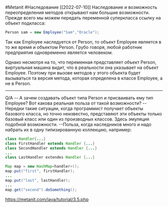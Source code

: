 #Metanit #Наследование
[[2022-07-10]]
Наследование и возможность переопределения методов открывают нам большие возможности. Прежде всего мы можем передать переменной суперкласса ссылку на объект подкласса:

```java 
Person sam = new Employee("Sam","Oracle");
```

Так как Employee наследуется от Person, то объект Employee является в то же время и объектом Person. Грубо говоря, любой работник предприятия одновременно является человеком.

Однако несмотря на то, что переменная представляет объект Person, виртуальная машина видит, что в реальности она указывает на объект Employee. Поэтому при вызове методов у этого объекта будет вызываться та версия метода, которая определена в классе Employee, а не в Person.
___
Q/A
-- А зачем создавать объект типа Person и присваивать ему тип Employee? Вот какова реальная польза от такой возможности?
-- Нередки такие ситуации, когда программист получает объекты базового класса, но точно неизвестно, представяют эти объекты только базовый класс или один из производных классов. Здесь эмуляция подобной возможности.
--Польза, когда наследников много и надо набрать их в одну типизированную коллекцию, например:
```java
class Handler{...}  
class FirstHandler extends Handler {...}  
class SecondHandler extends Handler {...}  
...  
class LastHandler extendes Handler {...}

Map map = new HashMap<handler>();  
map.put("first", firstHandler);  
...  
map.put("last", lastHandler);  
...  
map.get("second").doSomething();
```
https://metanit.com/java/tutorial/3.5.php
